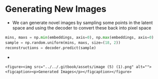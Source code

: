 # Generating New Images

* We can generate novel images by sampling some points in the latent space and using the decoder to convert these back into pixel space

```python
mins, maxs = np.min(embeddings, axis=0), np.max(embeddings, axis=0)
sample = np.random.uniform(mins, maxs, size=(18, 2))
reconstructions = decoder.predict(sample)
```

*

    <figure><img src="../../.gitbook/assets/image (5) (1).png" alt=""><figcaption><p>Generated Images</p></figcaption></figure>

